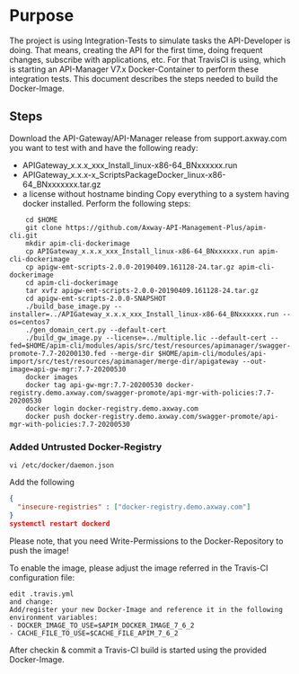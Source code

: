 
# Purpose
The project is using Integration-Tests to simulate tasks the API-Developer is doing. That means, creating the API for the first time, doing frequent changes, subscribe with applications, etc. 
For that TravisCI is using, which is starting an API-Manager V7.x Docker-Container to perform these integration tests. This document describes the steps needed to build the Docker-Image.

## Steps
Download the API-Gateway/API-Manager release from support.axway.com you want to test with and have the following ready:
- APIGateway_x.x.x_xxx_Install_linux-x86-64_BNxxxxxx.run
- APIGateway_x.x.x-x_ScriptsPackageDocker_linux-x86-64_BNxxxxxxx.tar.gz
- a license without hostname binding
Copy everything to a system having docker installed. 
Perform the following steps:
```
    cd $HOME
    git clone https://github.com/Axway-API-Management-Plus/apim-cli.git
    mkdir apim-cli-dockerimage
    cp APIGateway_x.x.x_xxx_Install_linux-x86-64_BNxxxxxx.run apim-cli-dockerimage
    cp apigw-emt-scripts-2.0.0-20190409.161128-24.tar.gz apim-cli-dockerimage
    cd apim-cli-dockerimage
    tar xvfz apigw-emt-scripts-2.0.0-20190409.161128-24.tar.gz
    cd apigw-emt-scripts-2.0.0-SNAPSHOT
    ./build_base_image.py --installer=../APIGateway_x.x.x_xxx_Install_linux-x86-64_BNxxxxxx.run --os=centos7
    ./gen_domain_cert.py --default-cert
    ./build_gw_image.py --license=../multiple.lic --default-cert --fed=$HOME/apim-cli/modules/apis/src/test/resources/apimanager/swagger-promote-7.7-20200130.fed --merge-dir $HOME/apim-cli/modules/api-import/src/test/resources/apimanager/merge-dir/apigateway --out-image=api-gw-mgr:7.7-20200530
    docker images
    docker tag api-gw-mgr:7.7-20200530 docker-registry.demo.axway.com/swagger-promote/api-mgr-with-policies:7.7-20200530
    docker login docker-registry.demo.axway.com
    docker push docker-registry.demo.axway.com/swagger-promote/api-mgr-with-policies:7.7-20200530
```

### Added Untrusted Docker-Registry
```
vi /etc/docker/daemon.json
```
Add the following
```json
{
  "insecure-registries" : ["docker-registry.demo.axway.com"]
}
systemctl restart dockerd
```

Please note, that you need Write-Permissions to the Docker-Repository to push the image!

To enable the image, please adjust the image referred in the Travis-CI configuration file:
```
edit .travis.yml
and change:
Add/register your new Docker-Image and reference it in the following environment variables:
- DOCKER_IMAGE_TO_USE=$APIM_DOCKER_IMAGE_7_6_2
- CACHE_FILE_TO_USE=$CACHE_FILE_APIM_7_6_2
```
After checkin & commit a Travis-CI build is started using the provided Docker-Image.

